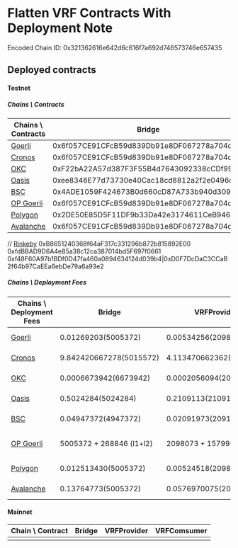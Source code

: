 # Flatten VRF Contracts With Deployment Note

  Encoded Chain ID: 0x321362616e642d6c616f7a692d746573746e657435

## Deployed contracts

#### Testnet

##### Chains \ Contracts

|Chains \ Contracts |Bridge|VRFProvider|VRFComsumer|VRFLens|
|-----------------|------------------------------------------|------------------------------------------|------------------------------------------|------------------------------------------|
|[Goerli](https://goerli.etherscan.io)          |0x6f057CE91CFcB59d839Db91e8DF067278a704cb8|0xF1F3554b6f46D8f172c89836FBeD1ea8551eabad|0x6aFCBD05f4718B994a290cfF03547DDFFcd74E08|0x6e876b4Ed458af275Eb049a3f89BF0909618d154|
|[Cronos](https://testnet.cronoscan.com)           |0x6f057CE91CFcB59d839Db91e8DF067278a704cb8|0xE2f7Cf77DF70af8e92FF69B8Ffc92585C307a358|0x6aFCBD05f4718B994a290cfF03547DDFFcd74E08|0xdcFA1244c37262441AA7caF9893fdD99dB101E2A|
|[OKC](https://www.oklink.com/en/okc-test)              |0xF22bA22A57d387F3F55B4d7643092338cCDf99D5|0x6afcbd05f4718b994a290cff03547ddffcd74e08|0xbf59aA508bABFA3B112553E05b45dcdB21997891|0xB8651240368f64aF317c331296b872b815892E00|
|[Oasis](https://testnet.explorer.emerald.oasis.dev)            |0xee8346E77d73730e40Cac18cd8812a2f2e0496de|0x4ADE1059F424673B0d660cD87A733b940d309bcF|0x74865F64aCaF86cD8dfa0c185bE177085106C91a|0x7f38DF2403c0E767662B5ABB09e4c86A8FDD1869|
|[BSC](https://testnet.bscscan.com)              |0x4ADE1059F424673B0d660cD87A733b940d309bcF|0x74865F64aCaF86cD8dfa0c185bE177085106C91a|0x7f38DF2403c0E767662B5ABB09e4c86A8FDD1869|0x7c3D5a83a335CED7b6b6beaa959DaD416ae88f27|
|[OP Goerli](https://goerli-optimism.etherscan.io) |0x6f057CE91CFcB59d839Db91e8DF067278a704cb8|0xF1F3554b6f46D8f172c89836FBeD1ea8551eabad|0xE2f7Cf77DF70af8e92FF69B8Ffc92585C307a358|0x3ffBc08b878D489fec0c80fa65C9B3933B361764|
|[Polygon](https://mumbai.polygonscan.com) |0x2DE50E85D5F11DF9b33Da42e3174611CeB9461d9|0x0173cE38C64Be34e7f23f39346c2D9AF5d9743FB|0xFb4d5252ca8FAFaE3Fe8718a9eE8bcF72266589F|0x14919325f2d97a05d146b7b4c9374b265e722f00|
|[Avalanche](https://testnet.snowtrace.io)  |0x6f057CE91CFcB59d839Db91e8DF067278a704cb8|0xF1F3554b6f46D8f172c89836FBeD1ea8551eabad|0xE2f7Cf77DF70af8e92FF69B8Ffc92585C307a358|0x3ffBc08b878D489fec0c80fa65C9B3933B361764|

// [Rinkeby](https://rinkeby.etherscan.io)          0xB8651240368f64aF317c331296b872b815892E00 0xfdBBAD9D6A4e85a38c12ca387014bd5F697f0661 0xf48F60A97b1BDf0D47fa460a0894634124d039b4|0xD0F7DcDaC3CCaB2f64b97CaEEa6ebDe79a6a93e2

##### Chains \ Deployment Fees

|Chains \ Deployment Fees                            |Bridge|VRFProvider|VRFComsumer|VRFLens| Total| Mainnet Estimation|
|----------------------------------------------------|------|----------|------------|-------|------|-------------------|
|[Goerli](https://goerli.etherscan.io)               |0.01269203(5005372)|0.00534256(2098073)|0.00124479(490987)|0.00175182(689337)|0.0210312(8283769)|0.207094225(gasPrice = 25 gWei)|
|[Cronos](https://testnet.cronoscan.com)             |9.842420667278(5015572)|4.113470662362(2096173)|0.965068065368(491787)|1.354661490476(690937)|16.275620885484(8294469)|47.2784733(gasPrice = 5700 gWei)|
|[OKC](https://www.oklink.com/en/okc-test)           |0.0006673942(6673942)|0.0002056094(2056094)|0.0000489687(489687)|0.0000686737(686737)|0.000990646(9906460)|0.002476615(gasPrice = 0.25 gWei)|
|[Oasis](https://testnet.explorer.emerald.oasis.dev) |0.5024284(5024284)|0.2109113(2109113)|0.0494199(494199)|0.069344(693440)|0.8321036(8321036)|0.8321036(gasPrice = 100 gWei)|
|[BSC](https://testnet.bscscan.com)                  |0.04947372(4947372)|0.02091973(2091973)|0.00489687(489687)|0.00686737(686737)|8215769(0.08215769)|0.205394225(gasPrice = 25 gWei)|
|[OP Goerli](https://goerli-optimism.etherscan.io)   |5005372 + 268846 (l1+l2)|2098073 + 157990 (l1+l2)|490987 + 36282 (l1+l2)|689337 + 50346 (l1+l2)|8283769 + 513464 (l1+l2)|0.012845(8283769 * 0.00100155gWei + 513464 * 25gWei)|
|[Polygon](https://mumbai.polygonscan.com)           |0.012513430(5005372)|0.00524518(2098073)|0.0012274675(490987)|0.0017233425(689337)|0.02070942(8283769)|2.07094225(gasPrice = 250 gWei)|
|[Avalanche](https://testnet.snowtrace.io)           |0.13764773(5005372)|0.0576970075(2098073)|0.0135021425(490987)|0.0189567675(689337)|0.2278036475(8283769)|0.8283769(gasPrice = 100 gWei)|


#### Mainnet

|Chain \ Contract |Bridge|VRFProvider|VRFComsumer|
|-----------------|------|-----------|-----------|
|                 |      |           |           |
